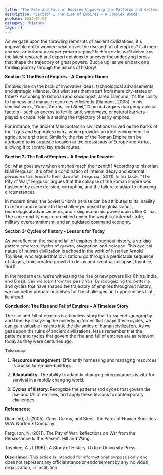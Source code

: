 ```yaml
---
title: "The Rise and Fall of Empires Unpacking the Patterns and Cycles"
description: "Section 1 The Rise of Empires – A Complex Dance"
pubDate: 2025-07-02
category: "history"
tags: []
---
```


As we gaze upon the sprawling remnants of ancient civilizations, it's impossible not to wonder: what drives the rise and fall of empires? Is it mere chance, or is there a deeper pattern at play? In this article, we'll delve into the latest research and expert opinions to uncover the underlying forces that shape the trajectory of great powers. Buckle up, as we embark on a thrilling journey through the annals of history!

**Section 1: The Rise of Empires – A Complex Dance**

Empires rise on the back of innovative ideas, technological advancements, and strategic alliances. But what sets them apart from mere city-states or tribes? According to historian and sociologist, Jared Diamond, it's the ability to harness and manage resources efficiently (Diamond, 2005). In his seminal work, "Guns, Germs, and Steel," Diamond argues that geographical factors – such as access to fertile land, waterways, or natural barriers – played a crucial role in shaping the trajectory of early empires.

For instance, the ancient Mesopotamian civilizations thrived on the banks of the Tigris and Euphrates rivers, which provided an ideal environment for agriculture and trade. Similarly, the rise of the Roman Empire can be attributed to its strategic location at the crossroads of Europe and Africa, allowing it to control key trade routes.

**Section 2: The Fall of Empires – A Recipe for Disaster**

So, what goes awry when empires reach their zenith? According to historian Niall Ferguson, it's often a combination of internal decay and external pressures that leads to their downfall (Ferguson, 2011). In his book, "The Pity of War," Ferguson argues that the collapse of the Roman Empire was hastened by overextension, corruption, and the failure to adapt to changing circumstances.

In modern times, the Soviet Union's demise can be attributed to its inability to reform and respond to the challenges posed by globalization, technological advancements, and rising economic powerhouses like China. The once-mighty empire crumbled under the weight of internal strife, military overcommitment, and an outdated command economy.

**Section 3: Cycles of History – Lessons for Today**

As we reflect on the rise and fall of empires throughout history, a striking pattern emerges: cycles of growth, stagnation, and collapse. This cyclical nature of human civilization is echoed in the work of historian Arnold Toynbee, who argued that civilizations go through a predictable sequence of stages, from creative growth to decay and eventual collapse (Toynbee, 1961).

In the modern era, we're witnessing the rise of new powers like China, India, and Brazil. Can we learn from the past? Yes! By recognizing the patterns and cycles that have shaped the trajectory of empires throughout history, we can better prepare ourselves for the challenges and opportunities that lie ahead.

**Conclusion: The Rise and Fall of Empires – A Timeless Story**

The rise and fall of empires is a timeless story that transcends geography and time. By analyzing the underlying forces that shape these cycles, we can gain valuable insights into the dynamics of human civilization. As we gaze upon the ruins of ancient civilizations, let us remember that the patterns and cycles that govern the rise and fall of empires are as relevant today as they were centuries ago.

Takeaway:

1. **Resource management**: Efficiently harnessing and managing resources is crucial for empire-building.

2. **Adaptability**: The ability to adapt to changing circumstances is vital for survival in a rapidly changing world.

3. **Cycles of history**: Recognize the patterns and cycles that govern the rise and fall of empires, and apply these lessons to contemporary challenges.

**References:**

Diamond, J. (2005). Guns, Germs, and Steel: The Fates of Human Societies. W.W. Norton & Company.

Ferguson, N. (2011). The Pity of War: Reflections on War from the Renaissance to the Present. Hill and Wang.

Toynbee, A. J. (1961). A Study of History. Oxford University Press.

**Disclaimer:** This article is intended for informational purposes only and does not represent any official stance or endorsement by any individual, organization, or institution.